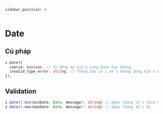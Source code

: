 ```yaml
---
sidebar_position: 4
---
```


# Date

## Cú pháp

```ts
z.date({
  coerce: boolean, // Tự động ép kiểu sang Date hay không
  invalid_type_error: string, // Thông báo lỗi nếu không đúng kiểu Date
});
```

## Validation

```ts
z.date().min(minDate: Date, message?: string) // Ngày tháng tối thiếu
z.date().max(maxDate: Date, message?: string) // Ngày tháng tối đa
```
